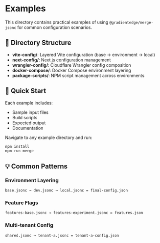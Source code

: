 # Examples

This directory contains practical examples of using `@gradientedge/merge-jsonc` for common configuration scenarios.

## 📁 Directory Structure

- **vite-config/**: Layered Vite configuration (base → environment → local)
- **next-config/**: Next.js configuration management
- **wrangler-config/**: Cloudflare Wrangler config composition
- **docker-compose/**: Docker Compose environment layering
- **package-scripts/**: NPM script management across environments

## 🚀 Quick Start

Each example includes:

- Sample input files
- Build scripts
- Expected output
- Documentation

Navigate to any example directory and run:

```bash
npm install
npm run merge
```

## 💡 Common Patterns

### Environment Layering

```
base.jsonc → dev.jsonc → local.jsonc = final-config.json
```

### Feature Flags

```
features-base.jsonc → features-experiment.jsonc = features.json
```

### Multi-tenant Config

```
shared.jsonc → tenant-a.jsonc = tenant-a-config.json
```
